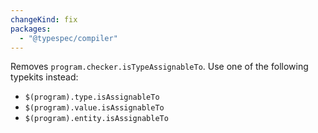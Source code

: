 ```yaml
---
changeKind: fix
packages:
  - "@typespec/compiler"
---
```


Removes `program.checker.isTypeAssignableTo`. Use one of the following typekits instead:
- `$(program).type.isAssignableTo`
- `$(program).value.isAssignableTo`
- `$(program).entity.isAssignableTo`
